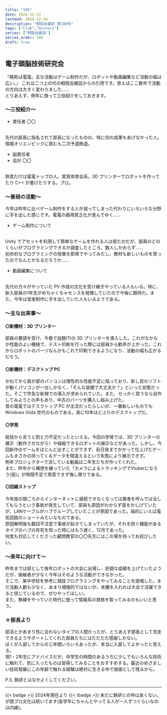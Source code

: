 ```yaml
---
title: "189"
date: 2024-12-23
lastmod: 2024-12-24
description: "桐陰会雑誌 第189号"
tags: ["Club","History"]
series: ["桐陰会雑誌"]
series_order: 189
draft: true
---
```


## 電子頭脳技術研究会

『略称は電電。主な活動はゲーム制作だが、ロボットや動画編集など活動の幅は広い。』 これは二つ上の代の桐陰会雑誌からの引用です。思えばここ数年で活動の方向は大きく変わりました……
<br>
とりあえず、例年に倣って三役紹介をしておきます。

### ～三役紹介～
- 責任者 〇〇
<br>
先代の部長に指名されて部長になったものの、特に何の成果もあげなかった人。情報オリエンピックに挑むも二次予選敗退。

- 副責任者
- 会計 〇〇
<br>
熱意だけは電電トップの人。実質体育会系。3D プリンターでロボットを作ってたり C++ が書けたりする。プロ。

### ～普段の活動～
今年は昨年に比べゲーム制作をする人が減ってしまった代わりにいろいろな分野に手を出した感じです。電電の器用貧乏化が進んでゆく……

- ゲーム制作について
<br>
Unity でアセットを利用して簡単なゲームを作れる人は居たのだが、部員のどのくらいがプログラミングできるか調査したところ、数人しかおらず……<br>
初歩的なプログラミングの授業を即席でやってみたし、教材も新しいものを買ったのでなんとかなるだろうか……

- 動画編集について
<br>
先代の方々がやっていた PV 作成の文化を受け継ぎやっている人もいる。特に、新入部員の1年生がめちゃくちゃセンスを発揮していたので今後に期待だ。また、今年は音楽制作に手を出していた人もいるようである。

### ～主な出来事～
#### ◎新機材：3D プリンター
部員の要請を受け、今巷で話題(?)の 3D プリンターを導入した。これがなかなか性能のよい機械で、テスト印刷を行った際には部員から歓声が上がった。これからロボットのパーツなんかもこれで印刷できるようになり、活動の幅も広がるだろう。

#### ◎新機材：デスクトップ PC
かねてから我が部のパソコンは慢性的な性能不足に陥っており、新し目のソフトが動くパソコンが一台しかなく、「そんな装備で大丈夫か？」といった状態だった。そこで早急な新規での導入が求められていた。また、せっかく買うなら自作してみようとの声もあり、中古のパーツを購入し組み上げた。<br>
昔の電電ではデスクトップ PC が主流だったらしいが、一番新しいものでも Windows Vista 世代のものである。実に10年ほどぶりのデスクトップだ。

#### ◎学発
総括から言うと割と力不足だったといえる。今回の学発では、3D プリンターの展示（動作させながら）や操縦できるロボットの展示などがあった。しかし、今回新作のゲームをほとんど出すことができず、前日夜までかかって仕上げたゲームもまさかの持ってくるデータを間違えるという失態により展示できず。<br>
例年プロジェクターで流している動画は二年生たちが作ってくれた。<br>
また、昨年から構想を練っていた「カメラによるトラッキングでVtuberになろう(仮)」が時間不足で用意できず悔し限りである。

#### ◎回線ストップ
今年度の頭ごろからインターネットに接続できなくなっては業者を呼んでは治してもらうという事故が発生していて、部員も原因がわからず首をかしげていたが、LANケーブルがハブでループしていたことが原因であった。端的にいえば電気回路のショートみたいなものである。<br>
原因解明後も数回不注意で事故が起きてしまっていたが、それを防ぐ機能があるタイプのハブの存在を知った時にはもう遅く、12月であった。<br>
何度も対応してくださった顧問教官の〇〇先生にはこの場を持ってお詫びしたい。

### ～来年に向けて～
昨年までは部として毎年ロボットの大会に出場し、好調な成績を上げていたようだが、後継者が少なく今年はそのような活動ができなかった。<br>
そこで、某中学校を参考に競技プログラミングをやってみることを提唱した。まだ活動人数も少なく、あまり積極的ではないが、本腰を入れれば大会で活躍できると信じているので、ぜひやってほしい。<br>
また、無線をやっていた時代に倣って情報系の資格を取ってみるのもいいと思う。

### ☆部長より
部活とかあまり性に合わないタイプの人間だったが、とりあえず部長として完走できるようサポートしてくれた部員たちにはただただ感謝しかない。<br>
ぼくが入部してからの三年間いろいろあったが、本当に入部してよかったと思える。<br>
現1・2年生にアドバイスだが、中学生の時間のあるうちに少しでもいろんな技術に触れて、気に入ったものは習得してみることをおすすめする。最近のめざましい技術発展にこの年齢で触れる経験は絶対に生きる中で価値として残るから。

P.S. 鉄研とはなかよくしてください。

---

{{< badge >}}
2024年現在より
{{< /badge >}}
未だに鉄研との仲は良くない。<br>が競プロ文化は続いてます(各学年にちゃんとやってる人が一人ずつぐらいなのは内緒)。